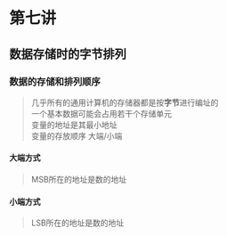 # 第七讲    
## 数据存储时的字节排列     
### 数据的存储和排列顺序   
> 几乎所有的通用计算机的存储器都是按**字节**进行编址的   
> 一个基本数据可能会占用若干个存储单元       
> 变量的地址是其最小地址   
> 变量的存放顺序   大端/小端     

#### 大端方式  
> MSB所在的地址是数的地址    

#### 小端方式     
> LSB所在的地址是数的地址    



